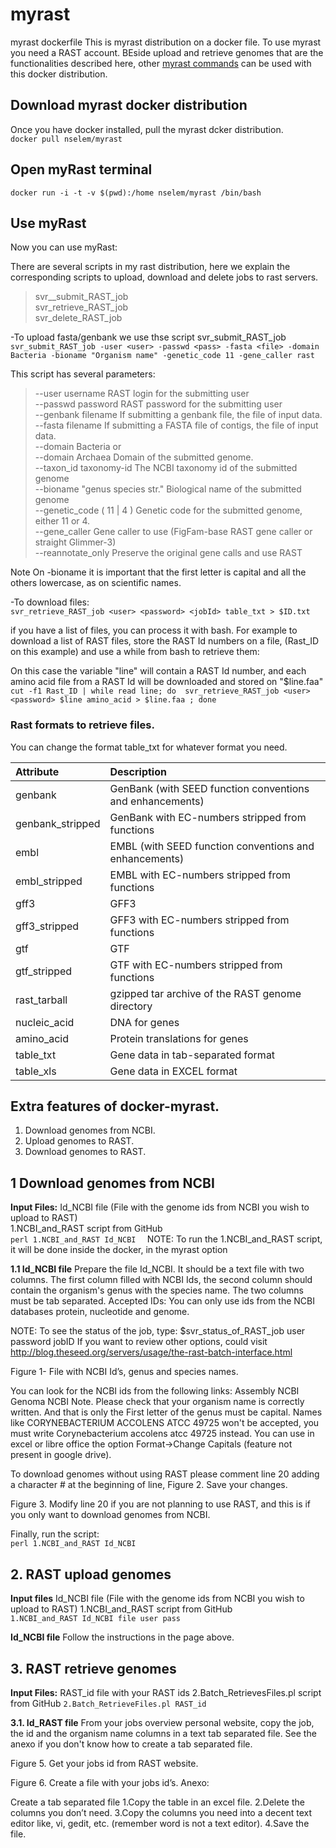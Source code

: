 # myrast
myrast dockerfile 
This is myrast distribution on a docker file. To use myrast you need a RAST account. BEside upload and retrieve genomes that are the functionalities described here, other [myrast commands](http://blog.theseed.org/servers/usage/the-rast-batch-interface.html) can be used with this docker distribution.    

## Download myrast docker distribution   
Once you have docker installed, pull the myrast dcker distribution.  
`docker pull nselem/myrast`  

## Open myRast terminal   
`docker run -i -t -v $(pwd):/home nselem/myrast /bin/bash`
## Use myRast  
Now you can use myRast:  

There are several scripts in my rast distribution, here we explain the corresponding scripts to upload, download and delete jobs to rast servers.  
> svr__submit_RAST_job    
> svr_retrieve_RAST_job  
> svr_delete_RAST_job   

-To upload fasta/genbank we use thse script svr_submit_RAST_job
`svr_submit_RAST_job -user <user> -passwd <pass> -fasta <file> -domain Bacteria -bioname "Organism name" -genetic_code 11 -gene_caller rast`  

This script has several parameters:  
> --user username	RAST login for the submitting user  
> --passwd password	RAST password for the submitting user  
> --genbank filename	If submitting a genbank file, the file of input data.  
> --fasta filename	If submitting a FASTA file of contigs, the file of input data.  
> --domain Bacteria or	  
> --domain Archaea	Domain of the submitted genome.  
> --taxon_id taxonomy-id	The NCBI taxonomy id of the submitted genome  
> --bioname "genus species str."	Biological name of the submitted genome  
> --genetic_code ( 11 | 4 )	Genetic code for the submitted genome, either 11 or 4.  
> --gene_caller	Gene caller to use (FigFam-base RAST gene caller or straight Glimmer-3)  
> --reannotate_only	Preserve the original gene calls and use RAST  
  
Note On -bioname it is important that the first letter is capital and all the others lowercase, as on scientific names.  
  
-To download files:  
`svr_retrieve_RAST_job <user> <password> <jobId> table_txt > $ID.txt`  
  
if you have a list of files, you can process it with bash. For example to download a list of RAST files, store the RAST Id numbers on a file, (Rast_ID on this example) and use a while from bash to retrieve them:  
  
On this case the variable "line" will contain a RAST Id number, and each amino acid file from a RAST Id will be downloaded and stored on "$line.faa"    
`cut -f1 Rast_ID | while read line; do  svr_retrieve_RAST_job <user> <password> $line amino_acid > $line.faa ; done`


### Rast formats to retrieve files.
You can change the format table_txt for whatever format you need.  


| Attribute               | Description                                               |  
| :---------------------- | :-------------------------------------------------------- |  
| genbank                 | GenBank (with SEED function conventions and enhancements) |  
| genbank_stripped        | GenBank with EC-numbers stripped from functions           |  
| embl                    | EMBL (with SEED function conventions and enhancements)    |  
| embl_stripped           | EMBL with EC-numbers stripped from functions              |  
| gff3                    | GFF3                                                      |  
| gff3_stripped           | GFF3 with EC-numbers stripped from functions              |  
| gtf                     | GTF                                                       |  
| gtf_stripped            | GTF with EC-numbers stripped from functions               |  
| rast_tarball            | gzipped tar archive of the RAST genome directory          |  
| nucleic_acid            | DNA for genes                                             |   
| amino_acid              | Protein translations for genes                            |  
| table_txt               | Gene data in tab-separated format                         |  
| table_xls               | Gene data in EXCEL format                                 |   


## Extra features of docker-myrast.  
1. Download genomes from NCBI.  
2. Upload genomes to RAST.  
3. Download genomes to RAST.  

## 1 Download genomes from NCBI
**Input Files:**
Id_NCBI file (File with the genome ids from NCBI you wish to upload to RAST)  
1.NCBI_and_RAST script from GitHub  
`perl 1.NCBI_and_RAST Id_NCBI  `
NOTE: To run the 1.NCBI_and_RAST script, it will be done inside the docker, in the myrast option

**1.1 Id_NCBI file**
Prepare the file Id_NCBI. It should be a text file with two columns. The first column filled with NCBI Ids, the second column should contain the organism's genus with the species name. The two columns must be tab separated. Accepted IDs: You can only use ids from the NCBI databases protein, nucleotide and genome.

NOTE: To see the status of the job, type: $svr_status_of_RAST_job user password jobID
If you want to review other options, could visit http://blog.theseed.org/servers/usage/the-rast-batch-interface.html



Figure 1- File with NCBI Id’s, genus and species names.

You can look for the NCBI ids from the following links: 
Assembly NCBI
Genoma NCBI
Note. Please check that your organism name is correctly written. And that is only the First letter of the genus must be capital. Names like CORYNEBACTERIUM ACCOLENS ATCC 49725 won't be accepted, you must write  Corynebacterium accolens atcc 49725 instead. You can use in excel or libre office the option Format->Change Capitals (feature not present in google drive).

To download genomes without using RAST please comment line 20 adding a character # at the beginning of line, Figure 2. Save your changes. 

Figure 3. Modify line 20 if you are not planning to use RAST, and this is if you only want to download genomes from NCBI.

Finally, run the script:     
`perl 1.NCBI_and_RAST Id_NCBI`

## 2. RAST upload genomes  
**Input files** 
Id_NCBI file (File with the genome ids from NCBI you wish to upload to RAST)
1.NCBI_and_RAST script from GitHub  
`1.NCBI_and_RAST Id_NCBI file user pass`    

**Id_NCBI file** 
Follow the instructions in the page above.

## 3. RAST retrieve genomes   
**Input Files:**
RAST_id  file with your RAST ids
2.Batch_RetrievesFiles.pl script from GitHub
`2.Batch_RetrieveFiles.pl RAST_id`

**3.1. Id_RAST file**
From your jobs overview personal website, copy the job, the id and the  organism name columns in a text tab separated file. See the anexo if you don't know how to create a tab separated file.

Figure 5. Get your jobs id from RAST website.

Figure 6. Create a file with your jobs id’s.
Anexo:

Create a tab separated file
1.Copy the table in an excel file.
2.Delete the columns you don’t need.
3.Copy the columns you need into a decent text editor like, vi, gedit, etc. (remember word is not a text editor).
4.Save the file.
